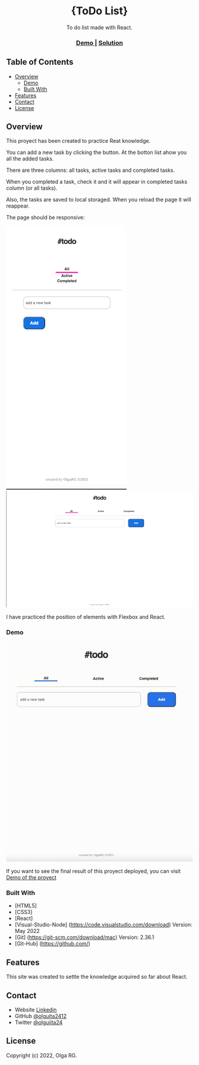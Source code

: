 <h1 align="center">{ToDo List}</h1>

<div align="center">
   To do list made with React.
</div>

<div align="center">
  <h3>
    <a href="https://olguita2412.github.io/to-do-react/">
      Demo
    </a>
    <span> | </span>
    <a href="https://github.com/olguita2412/to-do-react">
      Solution
    </a>
  </h3>
</div>

## Table of Contents

- [Overview](#overview)
  - [Demo](#demo)
  - [Built With](#built-with)
- [Features](#features)
- [Contact](#contact)
- [License](#license)

## Overview

This proyect has been created to practice Reat knowledge.

You can add a new task by clicking the button. At the botton list ahow you all the added tasks.

There are three columns: all tasks, active tasks and completed tasks.

When you completed a task, check it and it will appear in completed tasks column (or all tasks).

Also, the tasks are saved to local storaged. When you reload the page it will reappear.

The page should be responsive:

![Mobile](./src/images/mobile.png)
![Desktop](./src/images/desktop.png)

I have practiced the position of elements with Flexbox and React.

### Demo
![Demo](./src/images/demo-todo-react.gif)

If you want to see the final result of this proyect deployed, you can visit [Demo of the proyect](https://olguita2412.github.io/to-do-react/)

### Built With

- [HTML5]
- [CSS3]
- [React]
- [Visual-Studio-Node] (https://code.visualstudio.com/download) Version: May 2022
- [Git] (https://git-scm.com/download/mac) Version: 2.36.1
- [Git-Hub] (https://github.com/)

## Features

This site was created to settle the knowledge acquired so far about React.

## Contact

- Website [Linkedin](https://{www.linkedin.com/in/olguita2412/})
- GitHub [@olguita2412](https://{github.com/olguita2412})
- Twitter [@olguiita24](https://{twitter.com/olguiita24})

## License

Copyright (c) 2022, Olga RG.
